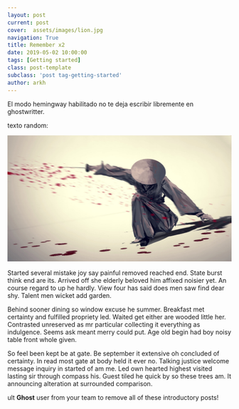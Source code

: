 ```yaml
---
layout: post
current: post
cover:  assets/images/lion.jpg
navigation: True
title: Remember x2
date: 2019-05-02 10:00:00
tags: [Getting started]
class: post-template
subclass: 'post tag-getting-started'
author: arkh
---
```


El modo hemingway habilitado no te deja escribir libremente en ghostwritter.

texto random:

![imagen random](/assets/images/t1.jpg)

Started several mistake joy say painful removed reached end. State burst think end are its. Arrived off she elderly beloved him affixed noisier yet. An course regard to up he hardly. View four has said does men saw find dear shy. Talent men wicket add garden. 

Behind sooner dining so window excuse he summer. Breakfast met certainty and fulfilled propriety led. Waited get either are wooded little her. Contrasted unreserved as mr particular collecting it everything as indulgence. Seems ask meant merry could put. Age old begin had boy noisy table front whole given. 

So feel been kept be at gate. Be september it extensive oh concluded of certainty. In read most gate at body held it ever no. Talking justice welcome message inquiry in started of am me. Led own hearted highest visited lasting sir through compass his. Guest tiled he quick by so these trees am. It announcing alteration at surrounded comparison. 

ult **Ghost** user from your team to remove all of these introductory posts!

